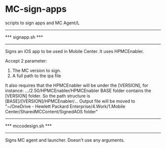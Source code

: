 # MC-sign-apps
scripts to sign apps and MC Agent/L

******************************
*** signapp.sh ***
******************************
Signs an iOS app to be used in Mobile Center. It uses HPMCEnabler.

Accept 2 parameter:
1. The MC version to sign.
2. A full path to the ipa file

It also requires that the HPMCEnabler will be under the [VERSION], for instance:
.../2.50/HPMCEnabler/HPMCEnabler
BASE folder contains the [VERSION] folder. So the path structure is [BASE]/[VERSION]/HPMCEnabler/...
Output file will be moved to "~/OneDrive - Hewlett Packard Enterprise/4.Work/1.Mobile Center/SharedMCContent/SignedAOS folder"

******************************
*** mccodesign.sh ***
******************************
Signs MC agent and launcher. Doesn't use any arguments.
